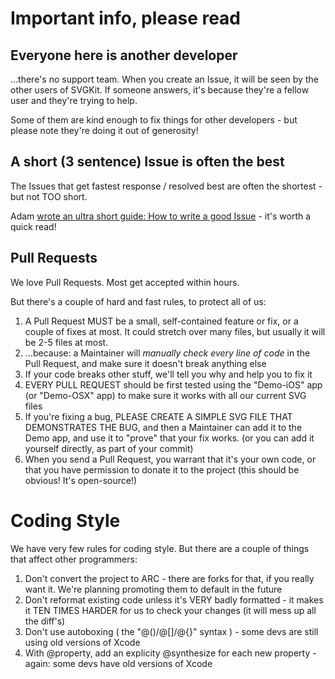 # Important info, please read

## Everyone here is another developer

...there's no support team. When you create an Issue, it will be seen by the other users of SVGKit. If someone answers, it's because they're a fellow user and they're trying to help.

Some of them are kind enough to fix things for other developers - but please note they're doing it out of generosity!

## A short (3 sentence) Issue is often the best

The Issues that get fastest response / resolved best are often the shortest - but not TOO short.

Adam <a href="http://t-machine.org/index.php/2013/12/22/reporting-issues-in-open-source-software/">wrote an ultra short guide: How to write a good Issue</a> - it's worth a quick read!

## Pull Requests

We love Pull Requests. Most get accepted within hours.

But there's a couple of hard and fast rules, to protect all of us:

1. A Pull Request MUST be a small, self-contained feature or fix, or a couple of fixes at most. It could stretch over many files, but usually it will be 2-5 files at most.
1. ...because: a Maintainer will *manually check every line of code* in the Pull Request, and make sure it doesn't break anything else
1. If your code breaks other stuff, we'll tell you why and help you to fix it
1. EVERY PULL REQUEST should be first tested using the "Demo-iOS" app (or "Demo-OSX" app) to make sure it works with all our current SVG files
1. If you're fixing a bug, PLEASE CREATE A SIMPLE SVG FILE THAT DEMONSTRATES THE BUG, and then a Maintainer can add it to the Demo app, and use it to "prove" that your fix works. (or you can add it yourself directly, as part of your commit)
1. When you send a Pull Request, you warrant that it's your own code, or that you have permission to donate it to the project (this should be obvious! It's open-source!)

# Coding Style

We have very few rules for coding style. But there are a couple of things that affect other programmers:

1. Don't convert the project to ARC - there are forks for that, if you really want it. We're planning promoting them to default in the future
1. Don't reformat existing code unless it's VERY badly formatted - it makes it TEN TIMES HARDER for us to check your changes (it will mess up all the diff's)
1. Don't use autoboxing ( the "@()/@[]/@{}" syntax ) - some devs are still using old versions of Xcode
1. With @property, add an explicity @synthesize for each new property - again: some devs have old versions of Xcode
